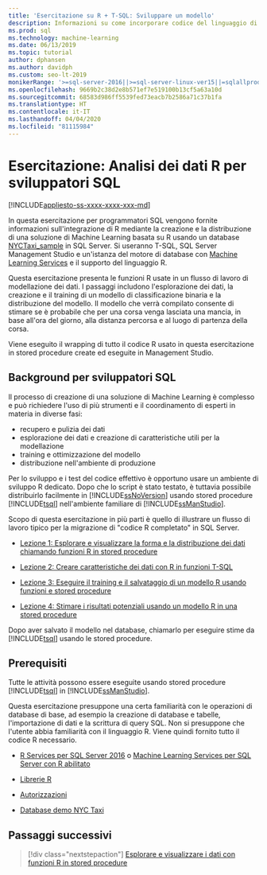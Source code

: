 ```yaml
---
title: 'Esercitazione su R + T-SQL: Sviluppare un modello'
description: Informazioni su come incorporare codice del linguaggio di programmazione R in stored procedure di SQL Server e funzioni T-SQL.
ms.prod: sql
ms.technology: machine-learning
ms.date: 06/13/2019
ms.topic: tutorial
author: dphansen
ms.author: davidph
ms.custom: seo-lt-2019
monikerRange: '>=sql-server-2016||>=sql-server-linux-ver15||=sqlallproducts-allversions'
ms.openlocfilehash: 9669b2c38d2e8b571ef7e519100b13cf5a63a10d
ms.sourcegitcommit: 68583d986ff5539fed73eacb7b2586a71c37b1fa
ms.translationtype: HT
ms.contentlocale: it-IT
ms.lasthandoff: 04/04/2020
ms.locfileid: "81115984"
---
```

# <a name="tutorial-r-data-analytics-for-sql-developers"></a>Esercitazione: Analisi dei dati R per sviluppatori SQL
[!INCLUDE[appliesto-ss-xxxx-xxxx-xxx-md](../../includes/appliesto-ss-xxxx-xxxx-xxx-md.md)]

In questa esercitazione per programmatori SQL vengono fornite informazioni sull'integrazione di R mediante la creazione e la distribuzione di una soluzione di Machine Learning basata su R usando un database [NYCTaxi_sample](demo-data-nyctaxi-in-sql.md) in SQL Server. Si useranno T-SQL, SQL Server Management Studio e un'istanza del motore di database con [Machine Learning Services](../install/sql-machine-learning-services-windows-install.md) e il supporto del linguaggio R.

Questa esercitazione presenta le funzioni R usate in un flusso di lavoro di modellazione dei dati. I passaggi includono l'esplorazione dei dati, la creazione e il training di un modello di classificazione binaria e la distribuzione del modello. Il modello che verrà compilato consente di stimare se è probabile che per una corsa venga lasciata una mancia, in base all'ora del giorno, alla distanza percorsa e al luogo di partenza della corsa. 

Viene eseguito il wrapping di tutto il codice R usato in questa esercitazione in stored procedure create ed eseguite in Management Studio.

## <a name="background-for-sql-developers"></a>Background per sviluppatori SQL

Il processo di creazione di una soluzione di Machine Learning è complesso e può richiedere l'uso di più strumenti e il coordinamento di esperti in materia in diverse fasi:

+ recupero e pulizia dei dati
+ esplorazione dei dati e creazione di caratteristiche utili per la modellazione
+ training e ottimizzazione del modello
+ distribuzione nell'ambiente di produzione

Per lo sviluppo e i test del codice effettivo è opportuno usare un ambiente di sviluppo R dedicato. Dopo che lo script è stato testato, è tuttavia possibile distribuirlo facilmente in [!INCLUDE[ssNoVersion](../../includes/ssnoversion-md.md)] usando stored procedure [!INCLUDE[tsql](../../includes/tsql-md.md)] nell'ambiente familiare di [!INCLUDE[ssManStudio](../../includes/ssmanstudio-md.md)].

Scopo di questa esercitazione in più parti è quello di illustrare un flusso di lavoro tipico per la migrazione di "codice R completato" in SQL Server. 

- [Lezione 1: Esplorare e visualizzare la forma e la distribuzione dei dati chiamando funzioni R in stored procedure](../tutorials/sqldev-explore-and-visualize-the-data.md)

- [Lezione 2: Creare caratteristiche dei dati con R in funzioni T-SQL](sqldev-create-data-features-using-t-sql.md)
  
- [Lezione 3: Eseguire il training e il salvataggio di un modello R usando funzioni e stored procedure](sqldev-train-and-save-a-model-using-t-sql.md)
  
- [Lezione 4: Stimare i risultati potenziali usando un modello R in una stored procedure](../tutorials/sqldev-operationalize-the-model.md)

Dopo aver salvato il modello nel database, chiamarlo per eseguire stime da [!INCLUDE[tsql](../../includes/tsql-md.md)] usando le stored procedure.

## <a name="prerequisites"></a>Prerequisiti

Tutte le attività possono essere eseguite usando stored procedure [!INCLUDE[tsql](../../includes/tsql-md.md)] in [!INCLUDE[ssManStudio](../../includes/ssmanstudio-md.md)].

Questa esercitazione presuppone una certa familiarità con le operazioni di database di base, ad esempio la creazione di database e tabelle, l'importazione di dati e la scrittura di query SQL. Non si presuppone che l'utente abbia familiarità con il linguaggio R. Viene quindi fornito tutto il codice R necessario. 

+ [R Services per SQL Server 2016](../install/sql-r-services-windows-install.md#verify-installation) o [Machine Learning Services per SQL Server con R abilitato](../install/sql-machine-learning-services-windows-install.md#verify-installation)

+ [Librerie R](../package-management/r-package-information.md)

+ [Autorizzazioni](../security/user-permission.md)

+ [Database demo NYC Taxi](demo-data-nyctaxi-in-sql.md)


## <a name="next-steps"></a>Passaggi successivi

> [!div class="nextstepaction"]
> [Esplorare e visualizzare i dati con funzioni R in stored procedure](../tutorials/sqldev-explore-and-visualize-the-data.md)
